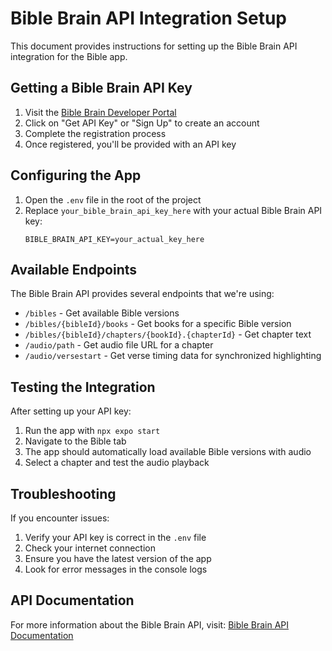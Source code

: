 # Bible Brain API Integration Setup

This document provides instructions for setting up the Bible Brain API integration for the Bible app.

## Getting a Bible Brain API Key

1. Visit the [Bible Brain Developer Portal](https://www.faithcomesbyhearing.com/audio-bible-resources/bible-brain)
2. Click on "Get API Key" or "Sign Up" to create an account
3. Complete the registration process
4. Once registered, you'll be provided with an API key

## Configuring the App

1. Open the `.env` file in the root of the project
2. Replace `your_bible_brain_api_key_here` with your actual Bible Brain API key:
   ```
   BIBLE_BRAIN_API_KEY=your_actual_key_here
   ```

## Available Endpoints

The Bible Brain API provides several endpoints that we're using:

- `/bibles` - Get available Bible versions
- `/bibles/{bibleId}/books` - Get books for a specific Bible version
- `/bibles/{bibleId}/chapters/{bookId}.{chapterId}` - Get chapter text
- `/audio/path` - Get audio file URL for a chapter
- `/audio/versestart` - Get verse timing data for synchronized highlighting

## Testing the Integration

After setting up your API key:

1. Run the app with `npx expo start`
2. Navigate to the Bible tab
3. The app should automatically load available Bible versions with audio
4. Select a chapter and test the audio playback

## Troubleshooting

If you encounter issues:

1. Verify your API key is correct in the `.env` file
2. Check your internet connection
3. Ensure you have the latest version of the app
4. Look for error messages in the console logs

## API Documentation

For more information about the Bible Brain API, visit:
[Bible Brain API Documentation](https://4.dbt.io/api/swagger)
